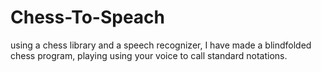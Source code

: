 # Chess-To-Speach
using a chess library and a speech recognizer, I have made a blindfolded chess program, playing using your voice to call standard notations.
